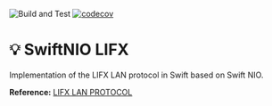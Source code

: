 ![Build and Test](https://github.com/PSchmiedmayer/Swift-NIO-LIFX/workflows/Build%20and%20Test/badge.svg)
[![codecov](https://codecov.io/gh/PSchmiedmayer/Swift-NIO-LIFX/branch/develop/graph/badge.svg?token=C0ACXI6FCH)](https://codecov.io/gh/PSchmiedmayer/Swift-NIO-LIFX)

# 💡 SwiftNIO LIFX

Implementation of the LIFX LAN protocol in Swift based on Swift NIO.

**Reference:** [LIFX LAN PROTOCOL](https://lan.developer.lifx.com/docs/introduction)

